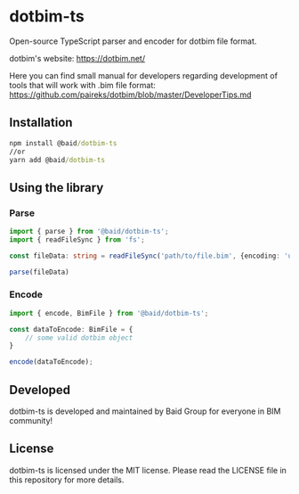 # dotbim-ts

Open-source TypeScript parser and encoder for dotbim file format.

dotbim's website: https://dotbim.net/

Here you can find small manual for developers regarding development of tools that will work with .bim file format: https://github.com/paireks/dotbim/blob/master/DeveloperTips.md

## Installation

```cmd
npm install @baid/dotbim-ts
//or
yarn add @baid/dotbim-ts
```

## Using the library

### Parse
```ts
import { parse } from '@baid/dotbim-ts';
import { readFileSync } from 'fs';

const fileData: string = readFileSync('path/to/file.bim', {encoding: 'utf-8'});

parse(fileData)

```

### Encode
```ts
import { encode, BimFile } from '@baid/dotbim-ts';

const dataToEncode: BimFile = {
    // some valid dotbim object
}

encode(dataToEncode);

```

## Developed
dotbim-ts is developed and maintained by Baid Group for everyone in BIM community!

## License
dotbim-ts is licensed under the MIT license. Please read the LICENSE file in this repository for more details.
